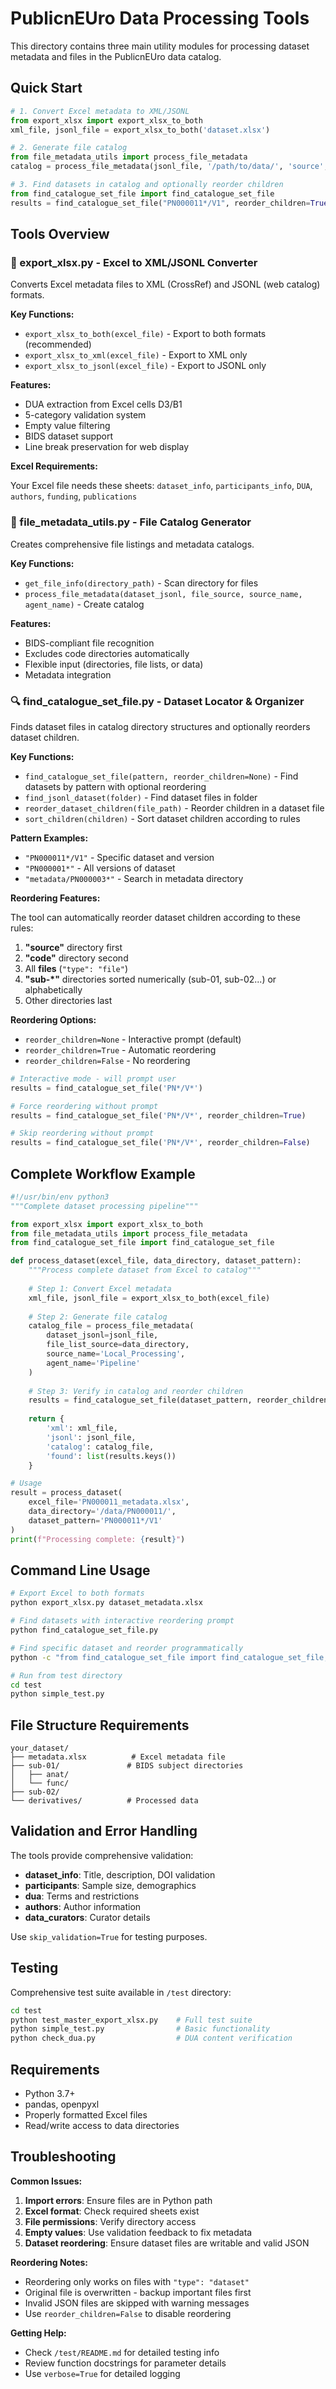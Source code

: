 # PublicnEUro Data Processing Tools

This directory contains three main utility modules for processing dataset metadata and files in the PublicnEUro data catalog.

## Quick Start

```python
# 1. Convert Excel metadata to XML/JSONL
from export_xlsx import export_xlsx_to_both
xml_file, jsonl_file = export_xlsx_to_both('dataset.xlsx')

# 2. Generate file catalog
from file_metadata_utils import process_file_metadata
catalog = process_file_metadata(jsonl_file, '/path/to/data/', 'source', 'agent')

# 3. Find datasets in catalog and optionally reorder children
from find_catalogue_set_file import find_catalogue_set_file
results = find_catalogue_set_file("PN000011*/V1", reorder_children=True)
```

## Tools Overview

### 🔧 export_xlsx.py - Excel to XML/JSONL Converter

Converts Excel metadata files to XML (CrossRef) and JSONL (web catalog) formats.

**Key Functions:**

- `export_xlsx_to_both(excel_file)` - Export to both formats (recommended)
- `export_xlsx_to_xml(excel_file)` - Export to XML only
- `export_xlsx_to_jsonl(excel_file)` - Export to JSONL only

**Features:**

- DUA extraction from Excel cells D3/B1
- 5-category validation system
- Empty value filtering
- BIDS dataset support
- Line break preservation for web display

**Excel Requirements:**

Your Excel file needs these sheets: `dataset_info`, `participants_info`, `DUA`, `authors`, `funding`, `publications`

### 📁 file_metadata_utils.py - File Catalog Generator

Creates comprehensive file listings and metadata catalogs.

**Key Functions:**

- `get_file_info(directory_path)` - Scan directory for files
- `process_file_metadata(dataset_jsonl, file_source, source_name, agent_name)` - Create catalog

**Features:**

- BIDS-compliant file recognition
- Excludes code directories automatically
- Flexible input (directories, file lists, or data)
- Metadata integration

### 🔍 find_catalogue_set_file.py - Dataset Locator & Organizer

Finds dataset files in catalog directory structures and optionally reorders dataset children.

**Key Functions:**

- `find_catalogue_set_file(pattern, reorder_children=None)` - Find datasets by pattern with optional reordering
- `find_jsonl_dataset(folder)` - Find dataset files in folder
- `reorder_dataset_children(file_path)` - Reorder children in a dataset file
- `sort_children(children)` - Sort dataset children according to rules

**Pattern Examples:**

- `"PN000011*/V1"` - Specific dataset and version
- `"PN000001*"` - All versions of dataset
- `"metadata/PN000003*"` - Search in metadata directory

**Reordering Features:**

The tool can automatically reorder dataset children according to these rules:

1. **"source"** directory first
2. **"code"** directory second  
3. All **files** (`"type": "file"`)
4. **"sub-*"** directories sorted numerically (sub-01, sub-02...) or alphabetically
5. Other directories last

**Reordering Options:**

- `reorder_children=None` - Interactive prompt (default)
- `reorder_children=True` - Automatic reordering
- `reorder_children=False` - No reordering

```python
# Interactive mode - will prompt user
results = find_catalogue_set_file('PN*/V*')

# Force reordering without prompt  
results = find_catalogue_set_file('PN*/V*', reorder_children=True)

# Skip reordering without prompt
results = find_catalogue_set_file('PN*/V*', reorder_children=False)
```

## Complete Workflow Example

```python
#!/usr/bin/env python3
"""Complete dataset processing pipeline"""

from export_xlsx import export_xlsx_to_both
from file_metadata_utils import process_file_metadata
from find_catalogue_set_file import find_catalogue_set_file

def process_dataset(excel_file, data_directory, dataset_pattern):
    """Process complete dataset from Excel to catalog"""
    
    # Step 1: Convert Excel metadata
    xml_file, jsonl_file = export_xlsx_to_both(excel_file)
    
    # Step 2: Generate file catalog
    catalog_file = process_file_metadata(
        dataset_jsonl=jsonl_file,
        file_list_source=data_directory,
        source_name='Local_Processing',
        agent_name='Pipeline'
    )
    
    # Step 3: Verify in catalog and reorder children
    results = find_catalogue_set_file(dataset_pattern, reorder_children=True)
    
    return {
        'xml': xml_file,
        'jsonl': jsonl_file,
        'catalog': catalog_file,
        'found': list(results.keys())
    }

# Usage
result = process_dataset(
    excel_file='PN000011_metadata.xlsx',
    data_directory='/data/PN000011/',
    dataset_pattern='PN000011*/V1'
)
print(f"Processing complete: {result}")
```

## Command Line Usage

```bash
# Export Excel to both formats
python export_xlsx.py dataset_metadata.xlsx

# Find datasets with interactive reordering prompt
python find_catalogue_set_file.py

# Find specific dataset and reorder programmatically
python -c "from find_catalogue_set_file import find_catalogue_set_file; find_catalogue_set_file('PN000011*/V1', reorder_children=True)"

# Run from test directory
cd test
python simple_test.py
```

## File Structure Requirements

```text
your_dataset/
├── metadata.xlsx          # Excel metadata file
├── sub-01/               # BIDS subject directories
│   ├── anat/
│   └── func/
├── sub-02/
└── derivatives/          # Processed data
```

## Validation and Error Handling

The tools provide comprehensive validation:

- **dataset_info**: Title, description, DOI validation
- **participants**: Sample size, demographics
- **dua**: Terms and restrictions
- **authors**: Author information
- **data_curators**: Curator details

Use `skip_validation=True` for testing purposes.

## Testing

Comprehensive test suite available in `/test` directory:

```bash
cd test
python test_master_export_xlsx.py    # Full test suite
python simple_test.py                # Basic functionality
python check_dua.py                  # DUA content verification
```

## Requirements

- Python 3.7+
- pandas, openpyxl
- Properly formatted Excel files
- Read/write access to data directories

## Troubleshooting

**Common Issues:**

1. **Import errors**: Ensure files are in Python path
2. **Excel format**: Check required sheets exist
3. **File permissions**: Verify directory access
4. **Empty values**: Use validation feedback to fix metadata
5. **Dataset reordering**: Ensure dataset files are writable and valid JSON

**Reordering Notes:**

- Reordering only works on files with `"type": "dataset"`
- Original file is overwritten - backup important files first
- Invalid JSON files are skipped with warning messages
- Use `reorder_children=False` to disable reordering

**Getting Help:**

- Check `/test/README.md` for detailed testing info
- Review function docstrings for parameter details
- Use `verbose=True` for detailed logging
